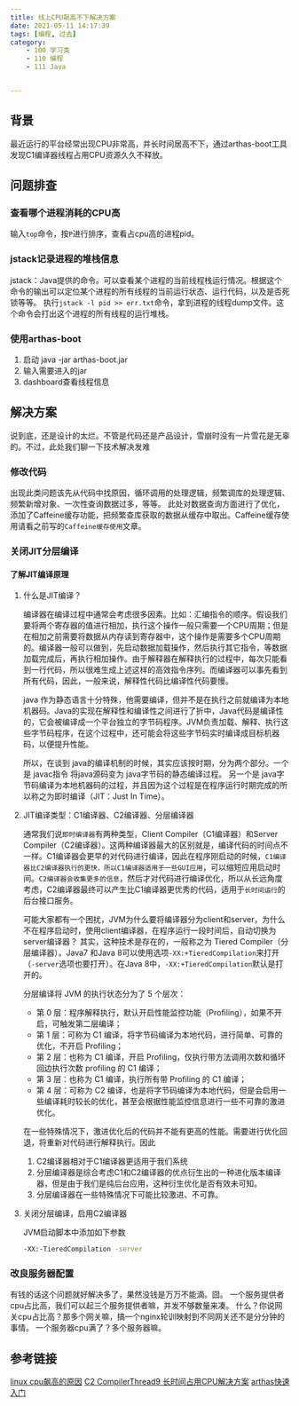 ```yaml
---
title: 线上CPU飙高不下解决方案
date: 2021-05-11 14:17:39
tags: [编程, 过去]
category:
    - 100 学习类
    - 110 编程
    - 111 Java


---
```


## 背景

最近运行的平台经常出现CPU非常高，并长时间居高不下，通过arthas-boot工具发现C1编译器线程占用CPU资源久久不释放。

## 问题排查

### 查看哪个进程消耗的CPU高
输入`top`命令，按`P`进行排序，查看占cpu高的进程pid。

### jstack记录进程的堆栈信息
jstack：Java提供的命令。可以查看某个进程的当前线程栈运行情况。根据这个命令的输出可以定位某个进程的所有线程的当前运行状态、运行代码，以及是否死锁等等。
执行`jstack -l pid >> err.txt`命令，拿到进程的线程dump文件。这个命令会打出这个进程的所有线程的运行堆栈。

### 使用arthas-boot
1. 启动
java -jar arthas-boot.jar
2. 输入需要进入的jar
3. dashboard查看线程信息

## 解决方案
说到底，还是设计的太烂。不管是代码还是产品设计，雪崩时没有一片雪花是无辜的。不过，此处我们聊一下技术解决发难

### 修改代码
出现此类问题该先从代码中找原因，循环调用的处理逻辑，频繁调库的处理逻辑、频繁新增对象、一次性查询数据过多，等等。
此处对数据查询方面进行了优化，添加了Caffeine缓存功能，把频繁查库获取的数据从缓存中取出。Caffeine缓存使用请看之前写的`Caffeine缓存使用`文章。

### 关闭JIT分层编译
#### 了解JIT编译原理
1. 什么是JIT编译？

   编译器在编译过程中通常会考虑很多因素。比如：汇编指令的顺序。假设我们要将两个寄存器的值进行相加，执行这个操作一般只需要一个CPU周期；但是在相加之前需要将数据从内存读到寄存器中，这个操作是需要多个CPU周期的。编译器一般可以做到，先启动数据加载操作，然后执行其它指令，等数据加载完成后，再执行相加操作。由于解释器在解释执行的过程中，每次只能看到一行代码，所以很难生成上述这样的高效指令序列。而编译器可以事先看到所有代码，因此，一般来说，解释性代码比编译性代码要慢。

   java 作为静态语言十分特殊，他需要编译，但并不是在执行之前就编译为本地机器码。Java的实现在解释性和编译性之间进行了折中，Java代码是编译性的，它会被编译成一个平台独立的字节码程序。JVM负责加载、解释、执行这些字节码程序，在这个过程中，还可能会将这些字节码实时编译成目标机器码，以便提升性能。

   所以，在谈到 java的编译机制的时候，其实应该按时期，分为两个部分。一个是 javac指令 将java源码变为 java字节码的静态编译过程。 另一个是 java字节码编译为本地机器码的过程，并且因为这个过程是在程序运行时期完成的所以称之为即时编译（JIT：Just In Time）。

2. JIT编译类型：C1编译器、C2编译器、分层编译器

   通常我们说`即时编译器`有两种类型，Client Compiler（C1编译器）和Server Compiler（C2编译器）。这两种编译器最大的区别就是，编译代码的时间点不一样。C1编译器会更早的对代码进行编译，因此在程序刚启动的时候，`C1编译器比C2编译器执行的更快，所以C1编译器适用于一些GUI应用`，可以缩短应用启动时间。`C2编译器会收集更多的信息`，然后才对代码进行编译优化，所以从长远角度考虑，C2编译器最终可以产生比C1编译器更优秀的代码，适用于`长时间运行`的后台接口服务。

   可能大家都有一个困扰，JVM为什么要将编译器分为client和server，为什么不在程序启动时，使用client编译器，在程序运行一段时间后，自动切换为server编译器？ 其实，这种技术是存在的，一般称之为 Tiered Compiler（分层编译器）。Java7 和Java 8可以使用选项`-XX:+TieredCompilation`来打开（`-server`选项也要打开）。在Java 8中，`-XX:+TieredCompilation`默认是打开的。

   分层编译将 JVM 的执行状态分为了 5 个层次：

   - 第 0 层：程序解释执行，默认开启性能监控功能（Profiling），如果不开启，可触发第二层编译；
   - 第 1 层：可称为 C1 编译，将字节码编译为本地代码，进行简单、可靠的优化，不开启 Profiling；
   - 第 2 层：也称为 C1 编译，开启 Profiling，仅执行带方法调用次数和循环回边执行次数 profiling 的 C1 编译；
   - 第 3 层：也称为 C1 编译，执行所有带 Profiling 的 C1 编译；
   - 第 4 层：可称为 C2 编译，也是将字节码编译为本地代码，但是会启用一些编译耗时较长的优化，甚至会根据性能监控信息进行一些不可靠的激进优化。

   在一些特殊情况下，激进优化后的代码并不能有更高的性能。需要进行优化回退，将重新对代码进行解释执行。因此

   1. C2编译器相对于C1编译器更适用于我们系统
   2. 分层编译器是综合考虑C1和C2编译器的优点衍生出的一种进化版本编译器，但是由于我们是纯后台应用，这种衍生优化是否有效未可知。
   3. 分层编译器在一些特殊情况下可能比较激进、不可靠。

3. 关闭分层编译，启用C2编译器

   JVM启动脚本中添加如下参数

   ```sh
   -XX:-TieredCompilation -server
   ```

### 改良服务器配置

有钱的话这个问题就好解决多了，果然没钱是万万不能滴。囧。
一个服务提供者cpu占比高，我们可以起三个服务提供者嘛，并发不够数量来凑。
什么？你说网关cpu占比高？那多个网关嘛，搞一个nginx轮训映射到不同网关还不是分分钟的事情。
一个服务器cpu满了？多个服务器嘛。





## 参考链接
[linux cpu飙高的原因](https://www.codenong.com/cs106297473/)
[C2 CompilerThread9 长时间占用CPU解决方案](https://blog.csdn.net/m0_37886429/article/details/105139611)
[arthas快速入门](https://arthas.aliyun.com/doc/quick-start.html#dashboard)
